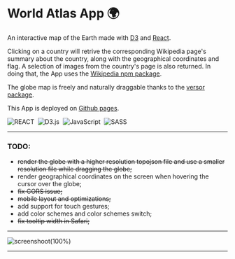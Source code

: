 # World Atlas App 🌍

An interactive map of the Earth made with [D3](https://d3js.org/) and [React](https://reactjs.org/).


Clicking on a country will retrive the corresponding Wikipedia page's summary about the country, along with the geographical coordinates and flag.
A selection of images from the country's page is also returned.
In doing that, the App uses the [Wikipedia npm package](https://www.npmjs.com/package/wikipedia).


The globe map is freely and naturally draggable thanks to the [versor package](https://www.npmjs.com/package/versor).

This App is deployed on [Github pages](https://marcocosta1618.github.io/world-atlas-app/). 

![REACT](https://img.shields.io/badge/REACT-grey.svg?&logo=react&logoColor=blue)&nbsp;
![D3.js](https://img.shields.io/badge/D3.js-fff.svg?&logo=d3.js&logoColor=f5854b)&nbsp;
![JavaScript](https://img.shields.io/badge/JavaScript-f7df1e.svg?&logo=javascript&logoColor=black)&nbsp;
![SASS](https://img.shields.io/badge/SASS-cc6699.svg?&logo=sass&logoColor=white)&nbsp;

---

### TODO:
+ ~~render the globe with a higher resolution topojson file and use a smaller resolution file while dragging the globe;~~
+ render geographical coordinates on the screen when hovering the cursor over the globe;
+ ~~fix CORS issue;~~
+ ~~mobile layout and optimizations;~~
+ add support for touch gestures;
+ add color schemes and color schemes switch;
+ ~~fix tooltip width in Safari;~~

---

![screenshoot(100%)](https://user-images.githubusercontent.com/78434326/170222207-106b6beb-e145-401d-bfaf-4bec6a43857f.png)

---

